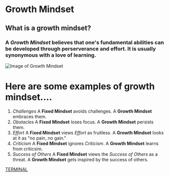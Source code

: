 # Growth Mindset

## What is a growth mindset?
### A *Growth Mindset* believes that one's fundamental abilities can be developed through perserverance and effort. It is usually synonymous with a love of learning.

![Image of Growth Mindset](https://3kllhk1ibq34qk6sp3bhtox1-wpengine.netdna-ssl.com/wp-content/uploads/NewGrowthMindset2.png)



# Here are some examples of growth mindset....

1. *Challenges*  A **Fixed Mindset** avoids challenges. A **Growth Mindset** embraces them.  
3. *Obstacles*   A **Fixed Mindset** loses focus. A **Growth Mindset** persists them. 
5. *Effort*      A **Fixed Mindset** views *Effort* as fruitless. A **Growth Mindset** looks at it as "no pain, no gain." 
6. *Criticism*   A **Fixed Mindset** ignores *Criticism*. A **Growth Mindset** learns from criticsim. 
7. *Success of Others* A **Fixed Mindset** views the *Success of Others* as a threat. A **Growth Mindset** gets inspired by the success of others. 


[TERMINAL](Terminal.md)